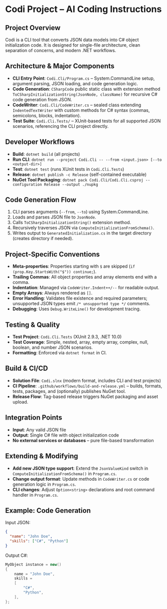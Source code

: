 
# Codi Project – AI Coding Instructions

## Project Overview
Codi is a CLI tool that converts JSON data models into C# object initialization code. It is designed for single-file architecture, clean separation of concerns, and modern .NET workflows.

## Architecture & Major Components
- **CLI Entry Point**: `Codi.Cli/Program.cs` – System.CommandLine setup, argument parsing, JSON loading, and code generation logic.
- **Code Generation**: `CSharpCode` public static class with extension method `ToCSharpInitializationString(JsonNode, className)` for recursive C# code generation from JSON.
- **CodeWriter**: `Codi.Cli/CodeWriter.cs` – sealed class extending `IndentedTextWriter` with custom methods for C# syntax (commas, semicolons, blocks, indentation).
- **Test Suite**: `Codi.Cli.Tests/` – XUnit-based tests for all supported JSON scenarios, referencing the CLI project directly.

## Developer Workflows
- **Build**: `dotnet build` (all projects)
- **Run CLI**: `dotnet run --project Codi.Cli -- --from <input.json> [--to <output-dir>]`
- **Test**: `dotnet test` (runs XUnit tests in `Codi.Cli.Tests`)
- **Release**: `dotnet publish -c Release` (self-contained executable)
- **NuGet Tool Packaging**: `dotnet pack Codi.Cli/Codi.Cli.csproj --configuration Release --output ./nupkg`

## Code Generation Flow
1. CLI parses arguments (`--from`, `--to`) using System.CommandLine.
2. Loads and parses JSON file to `JsonNode`.
3. Calls `ToCSharpInitializationString()` extension method.
4. Recursively traverses JSON via `ComputeInitializationFromSchema()`.
5. Writes output to `GeneratedInitialization.cs` in the target directory (creates directory if needed).

## Project-Specific Conventions
- **Meta-properties**: Properties starting with `$` are skipped (`if (prop.Key.StartsWith("$")) continue;`).
- **Trailing Commas**: All object properties and array elements end with a comma.
- **Indentation**: Managed via `CodeWriter.Indent++/--` for readable output.
- **Empty Arrays**: Always rendered as `[]`.
- **Error Handling**: Validates file existence and required parameters; unsupported JSON types emit `/* unsupported type */` comments.
- **Debugging**: Uses `Debug.WriteLine()` for development tracing.

## Testing & Quality
- **Test Project**: `Codi.Cli.Tests` (XUnit 2.9.3, .NET 10.0)
- **Test Coverage**: Simple, nested, array, empty array, complex, null, boolean, and number JSON scenarios.
- **Formatting**: Enforced via `dotnet format` in CI.

## Build & CI/CD
- **Solution File**: `Codi.slnx` (modern format, includes CLI and test projects)
- **CI Pipeline**: `.github/workflows/build-and-release.yml` – builds, formats, tests, packages, and (optionally) publishes NuGet tool.
- **Release Flow**: Tag-based release triggers NuGet packaging and asset upload.

## Integration Points
- **Input**: Any valid JSON file
- **Output**: Single C# file with object initialization code
- **No external services or databases** – pure file-based transformation

## Extending & Modifying
- **Add new JSON type support**: Extend the `JsonValueKind` switch in `ComputeInitializationFromSchema()` in `Program.cs`.
- **Change output format**: Update methods in `CodeWriter.cs` or code generation logic in `Program.cs`.
- **CLI changes**: Adjust `Option<string>` declarations and root command handler in `Program.cs`.

## Example: Code Generation
Input JSON:
```json
{
  "name": "John Doe",
  "skills": ["C#", "Python"]
}
```
Output C#:
```csharp
MyObject instance = new()
{
    name = "John Doe",
    skills =
    [
        "C#",
        "Python",
    ],
};
```

